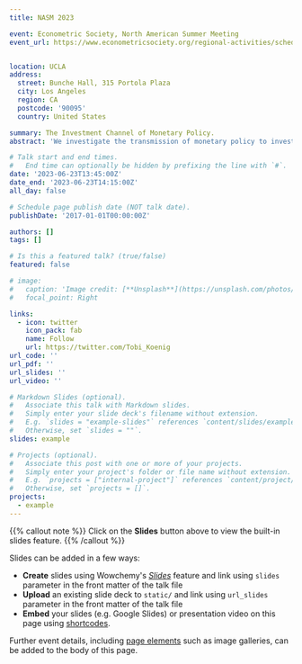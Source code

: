 ```yaml
---
title: NASM 2023

event: Econometric Society, North American Summer Meeting
event_url: https://www.econometricsociety.org/regional-activities/schedule/2023/06/22/2023-North-American-Summer-Meeting-NASM-Los-Angeles-CA


location: UCLA
address:
  street: Bunche Hall, 315 Portola Plaza
  city: Los Angeles
  region: CA
  postcode: '90095'
  country: United States

summary: The Investment Channel of Monetary Policy.
abstract: 'We investigate the transmission of monetary policy to investment using Norwegian administrative data. We have two main findings. First, financially constrained firms are more responsive to monetary policy, but the effect is modest; suggesting that firm heterogeneity plays a minor role in monetary transmission. Second, we disentangle the investment channel of monetary policy into direct effects from interest rate changes and indirect general equilibrium effects. We find that the investment channel of monetary policy is due almost exclusively to direct effects. The two results imply that a representative firm framework with investment adjustment frictions in most cases provides a sufficiently detailed description of the investment channel of monetary policy.'

# Talk start and end times.
#   End time can optionally be hidden by prefixing the line with `#`.
date: '2023-06-23T13:45:00Z'
date_end: '2023-06-23T14:15:00Z'
all_day: false

# Schedule page publish date (NOT talk date).
publishDate: '2017-01-01T00:00:00Z'

authors: []
tags: []

# Is this a featured talk? (true/false)
featured: false

# image:
#   caption: 'Image credit: [**Unsplash**](https://unsplash.com/photos/bzdhc5b3Bxs)'
#   focal_point: Right

links:
  - icon: twitter
    icon_pack: fab
    name: Follow
    url: https://twitter.com/Tobi_Koenig
url_code: ''
url_pdf: ''
url_slides: ''
url_video: ''

# Markdown Slides (optional).
#   Associate this talk with Markdown slides.
#   Simply enter your slide deck's filename without extension.
#   E.g. `slides = "example-slides"` references `content/slides/example-slides.md`.
#   Otherwise, set `slides = ""`.
slides: example

# Projects (optional).
#   Associate this post with one or more of your projects.
#   Simply enter your project's folder or file name without extension.
#   E.g. `projects = ["internal-project"]` references `content/project/deep-learning/index.md`.
#   Otherwise, set `projects = []`.
projects:
  - example
---
```


{{% callout note %}}
Click on the **Slides** button above to view the built-in slides feature.
{{% /callout %}}

Slides can be added in a few ways:

- **Create** slides using Wowchemy's [_Slides_](https://wowchemy.com/docs/managing-content/#create-slides) feature and link using `slides` parameter in the front matter of the talk file
- **Upload** an existing slide deck to `static/` and link using `url_slides` parameter in the front matter of the talk file
- **Embed** your slides (e.g. Google Slides) or presentation video on this page using [shortcodes](https://wowchemy.com/docs/writing-markdown-latex/).

Further event details, including [page elements](https://wowchemy.com/docs/writing-markdown-latex/) such as image galleries, can be added to the body of this page.
